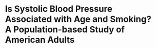 # Is Systolic Blood Pressure Associated with Age and Smoking? A Population-based Study of American Adults

